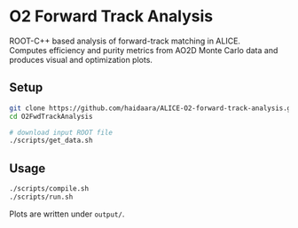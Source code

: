 # O2 Forward Track Analysis

ROOT-C++ based analysis of forward-track matching in ALICE.  
Computes efficiency and purity metrics from AO2D Monte Carlo data and produces visual and optimization plots.


## Setup
```bash
git clone https://github.com/haidaara/ALICE-O2-forward-track-analysis.git
cd O2FwdTrackAnalysis

# download input ROOT file
./scripts/get_data.sh
````

## Usage

```bash
./scripts/compile.sh
./scripts/run.sh
```

Plots are written under `output/`.







